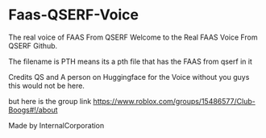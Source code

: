 # Faas-QSERF-Voice
The real voice of FAAS From QSERF
Welcome to the Real FAAS Voice From QSERF Github.


The filename is PTH means its a pth file that has the FAAS from qserf in it

Credits QS and A person on Huggingface for the Voice without you guys this would not be here.

but here is the group link https://www.roblox.com/groups/15486577/Club-Boogs#!/about

Made by InternalCorporation
